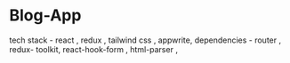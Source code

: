 # Blog-App
tech stack - react , redux , tailwind css , appwrite, 
dependencies - router , redux- toolkit, react-hook-form , html-parser ,
